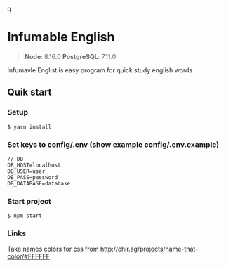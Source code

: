 q
# Infumable English

> **Node**: 8.16.0
> **PostgreSQL**: 7.11.0

Infumavle Englist is easy program for quick study english words

## Quik start

### Setup
```
$ yarn install
```

### Set keys to config/.env (show example config/.env.example)
```
// DB
DB_HOST=localhost
DB_USER=user
DB_PASS=password
DB_DATABASE=database
```

### Start project
```
$ npm start
```

### Links
Take names colors for css from http://chir.ag/projects/name-that-color/#FFFFFF

